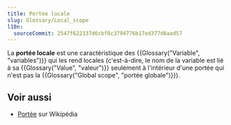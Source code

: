 ```yaml
---
title: Portée locale
slug: Glossary/Local_scope
l10n:
  sourceCommit: 2547f622337d6cbf8c3794776b17ed377d6aad57
---
```


La **portée locale** est une caractéristique des {{Glossary("Variable", "variables")}} qui les rend locales (c'est-à-dire, le nom de la variable est lié à sa {{Glossary("Value", "valeur")}} seulement à l'intérieur d'une portée qui n'est pas la {{Glossary("Global scope", "portée globale")}}).

## Voir aussi

- [Portée](<https://fr.wikipedia.org/wiki/Portée_(informatique)>) sur Wikipédia
